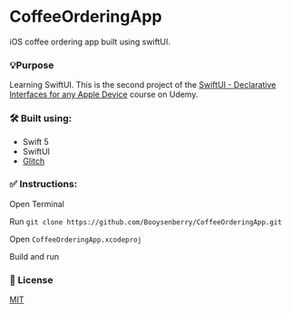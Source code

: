 # CoffeeOrderingApp
iOS coffee ordering app built using swiftUI. 

### 💡Purpose
Learning SwiftUI. This is the second project of the [SwiftUI - Declarative Interfaces for any Apple Device](https://www.udemy.com/share/101WkGBUYbcV9RQnQ=/) course on Udemy.

### 🛠 Built using:
* Swift 5
* SwiftUI
* [Glitch](https://glitch.com)

### ✅ Instructions:

Open Terminal 

Run `git clone https://github.com/Booysenberry/CoffeeOrderingApp.git`

Open `CoffeeOrderingApp.xcodeproj`

Build and run

### 🎁 License  
[MIT](https://choosealicense.com/licenses/mit/)
